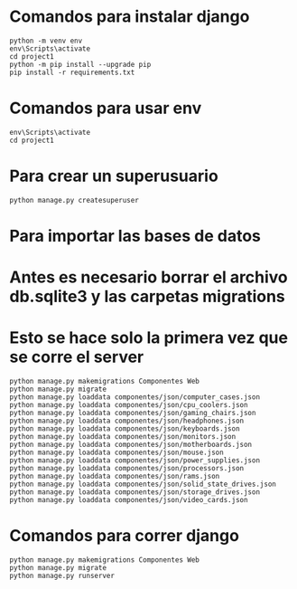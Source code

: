 # Comandos para instalar django

    python -m venv env
    env\Scripts\activate
    cd project1
    python -m pip install --upgrade pip
    pip install -r requirements.txt

# Comandos para usar env

    env\Scripts\activate
    cd project1

# Para crear un superusuario

    python manage.py createsuperuser

# Para importar las bases de datos
# Antes es necesario borrar el archivo db.sqlite3 y las carpetas migrations
# Esto se hace solo la primera vez que se corre el server

    python manage.py makemigrations Componentes Web
    python manage.py migrate
    python manage.py loaddata componentes/json/computer_cases.json
    python manage.py loaddata componentes/json/cpu_coolers.json
    python manage.py loaddata componentes/json/gaming_chairs.json
    python manage.py loaddata componentes/json/headphones.json
    python manage.py loaddata componentes/json/keyboards.json
    python manage.py loaddata componentes/json/monitors.json
    python manage.py loaddata componentes/json/motherboards.json
    python manage.py loaddata componentes/json/mouse.json
    python manage.py loaddata componentes/json/power_supplies.json
    python manage.py loaddata componentes/json/processors.json
    python manage.py loaddata componentes/json/rams.json
    python manage.py loaddata componentes/json/solid_state_drives.json
    python manage.py loaddata componentes/json/storage_drives.json
    python manage.py loaddata componentes/json/video_cards.json
    

# Comandos para correr django

    python manage.py makemigrations Componentes Web
    python manage.py migrate
    python manage.py runserver